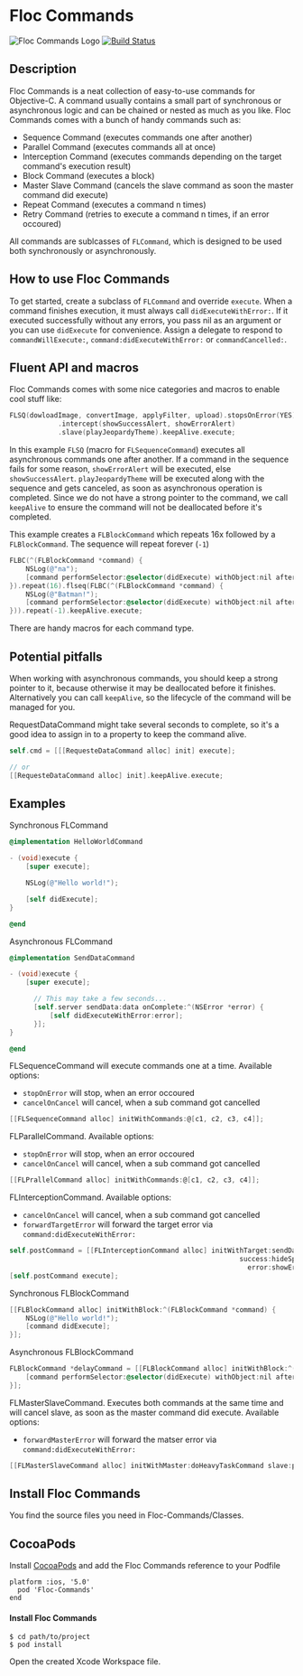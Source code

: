 # Floc Commands
![Floc Commands Logo](http://sschmid.com/Dev/iOS/Libs/Floc-Commands/Floc-Commands-128.png)
[![Build Status](https://travis-ci.org/sschmid/Floc-Commands.png?branch=master)](https://travis-ci.org/sschmid/Floc-Commands)

## Description
Floc Commands is a neat collection of easy-to-use commands for Objective-C.
A command usually contains a small part of synchronous or asynchronous logic and can be chained or nested
as much as you like. Floc Commands comes with a bunch of handy commands such as:

* Sequence Command (executes commands one after another)
* Parallel Command (executes commands all at once)
* Interception Command (executes commands depending on the target command's execution result)
* Block Command (executes a block)
* Master Slave Command (cancels the slave command as soon the master command did execute)
* Repeat Command (executes a command n times)
* Retry Command (retries to execute a command n times, if an error occoured)

All commands are sublcasses of `FLCommand`, which is designed to be used both synchronously or asynchronously.

## How to use Floc Commands
To get started, create a subclass of `FLCommand` and override `execute`. When a command finishes execution,
it must always call `didExecuteWithError:`. If it executed successfully without any errors, you pass nil as an argument
or you can use `didExecute` for convenience. Assign a delegate to respond to `commandWillExecute:`,
`command:didExecuteWithError:` or `commandCancelled:`.

## Fluent API and macros
Floc Commands comes with some nice categories and macros to enable cool stuff like:

```objective-c
FLSQ(dowloadImage, convertImage, applyFilter, upload).stopsOnError(YES).cancelsOnCancel(YES)
            .intercept(showSuccessAlert, showErrorAlert)
            .slave(playJeopardyTheme).keepAlive.execute;
```
In this example `FLSQ` (macro for `FLSequenceCommand`) executes all asynchronous commands one after another. If a
command in the sequence fails for some reason, `showErrorAlert` will be executed, else `showSuccessAlert`.
`playJeopardyTheme` will be executed along with the sequence and gets canceled, as soon as asynchronous
operation is completed. Since we do not have a strong pointer to the command, we call `keepAlive` to ensure the command
will not be deallocated before it's completed.

This example creates a `FLBlockCommand` which repeats 16x followed by a `FLBlockCommand`. The sequence will repeat forever (`-1`)

```objective-c
FLBC(^(FLBlockCommand *command) {
    NSLog(@"na");
    [command performSelector:@selector(didExecute) withObject:nil afterDelay:0.2];
}).repeat(16).flseq(FLBC(^(FLBlockCommand *command) {
    NSLog(@"Batman!");
    [command performSelector:@selector(didExecute) withObject:nil afterDelay:0.2];
})).repeat(-1).keepAlive.execute;
```

There are handy macros for each command type.

## Potential pitfalls
When working with asynchronous commands, you should keep a strong pointer to it, because otherwise it may be
deallocated before it finishes. Alternatively you can call `keepAlive`, so the lifecycle of the command will be
managed for you.

RequestDataCommand might take several seconds to complete, so it's a good idea to assign in to a property to keep
the command alive.

```objective-c
self.cmd = [[[RequesteDataCommand alloc] init] execute];

// or
[[RequesteDataCommand alloc] init].keepAlive.execute;
```

## Examples
Synchronous FLCommand

```objective-c
@implementation HelloWorldCommand

- (void)execute {
    [super execute];

    NSLog(@"Hello world!");

    [self didExecute];
}

@end
```

Asynchronous FLCommand

```objective-c
@implementation SendDataCommand

- (void)execute {
    [super execute];

      // This may take a few seconds...
      [self.server sendData:data onComplete:^(NSError *error) {
          [self didExecuteWithError:error];
      }];
}

@end
```

FLSequenceCommand will execute commands one at a time.
Available options:
* `stopOnError` will stop, when an error occoured
* `cancelOnCancel` will cancel, when a sub command got cancelled

```objective-c
[[FLSequenceCommand alloc] initWithCommands:@[c1, c2, c3, c4]];
```

FLParallelCommand.
Available options:
* `stopOnError` will stop, when an error occoured
* `cancelOnCancel` will cancel, when a sub command got cancelled

```objective-c
[[FLPrallelCommand alloc] initWithCommands:@[c1, c2, c3, c4]];
```

FLInterceptionCommand.
Available options:
* `cancelOnCancel` will cancel, when a sub command got cancelled
* `forwardTargetError` will forward the target error via `command:didExecuteWithError:`

```objective-c
self.postCommand = [[FLInterceptionCommand alloc] initWithTarget:sendDataCommand
                                                         success:hideSpinnerCommand
                                                           error:showErrorAlertCommand];
[self.postCommand execute];
```

Synchronous FLBlockCommand

```objective-c
[[FLBlockCommand alloc] initWithBlock:^(FLBlockCommand *command) {
    NSLog(@"Hello world!");
    [command didExecute];
}];
```

Asynchronous FLBlockCommand

```objective-c
FLBlockCommand *delayCommand = [[FLBlockCommand alloc] initWithBlock:^(FLBlockCommand *command) {
    [command performSelector:@selector(didExecute) withObject:nil afterDelay:1];
}];
```

FLMasterSlaveCommand. Executes both commands at the same time and will cancel slave, as soon as the master command did execute.
Available options:
* `forwardMasterError` will forward the matser error via `command:didExecuteWithError:`

```objective-c
[[FLMasterSlaveCommand alloc] initWithMaster:doHeavyTaskCommand slave:playJeopardyMusicCommand];
```

## Install Floc Commands
You find the source files you need in Floc-Commands/Classes.

## CocoaPods
Install [CocoaPods] and add the Floc Commands reference to your Podfile

```
platform :ios, '5.0'
  pod 'Floc-Commands'
end
```

#### Install Floc Commands

```
$ cd path/to/project
$ pod install
```

Open the created Xcode Workspace file.

[CocoaPods]: http://cocoapods.org
